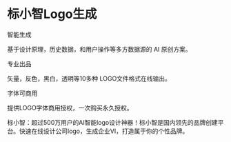 # 标小智Logo生成

智能生成

基于设计原理，历史数据，和用户操作等多方数据源的 AI 原创方案。

专业出品

矢量，反色，黑白，透明等10多种 LOGO文件格式在线输出。

字体可商用

提供LOGO字体商用授权，一次购买永久授权。

标小智：超过500万用户的AI智能logo设计神器！标小智是国内领先的品牌创建平台。快速在线设计公司logo，生成企业VI，打造属于你的个性品牌。